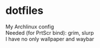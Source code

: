 # dotfiles
My Archlinux config <br>
Needed (for PrtScr bind): grim, slurp <br>
I have no only wallpaper and waybar
